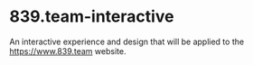 # 839.team-interactive
An interactive experience and design that will be applied to the https://www.839.team website.
